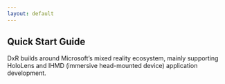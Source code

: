 ```yaml
---
layout: default
---
```


## Quick Start Guide

DxR builds around Microsoft’s mixed reality ecosystem, mainly supporting HoloLens and IHMD (immersive head-mounted device) application development.